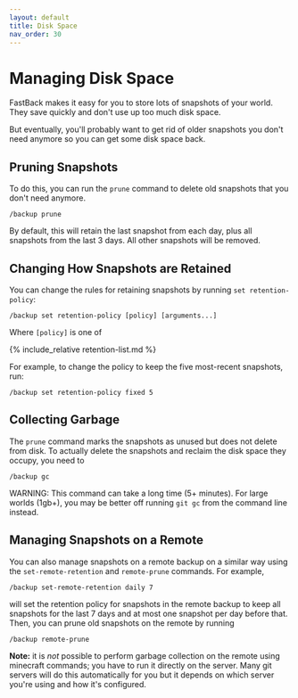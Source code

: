 ```yaml
---
layout: default
title: Disk Space
nav_order: 30
---
```


# Managing Disk Space

FastBack makes it easy for you to store lots of snapshots of your world. They save quickly
and don't use up too much disk space.

But eventually, you'll probably want to get rid of older snapshots you don't need anymore so
you can get some disk space back.

## Pruning Snapshots

To do this, you can run the `prune` command to delete old snapshots that you don't need anymore.

```
/backup prune
```

By default, this will retain the last snapshot from each day, plus all snapshots
from the last 3 days. All other snapshots will be removed.

## Changing How Snapshots are Retained

You can change the rules for retaining snapshots by running `set retention-policy`:

```
/backup set retention-policy [policy] [arguments...]
```

Where `[policy]` is one of

{% include_relative retention-list.md %}

For example, to change the policy to keep the five most-recent snapshots, run:

```
/backup set retention-policy fixed 5
```

## Collecting Garbage

The `prune` command marks the snapshots as unused but does not delete from disk.
To actually delete the snapshots and reclaim the disk space they occupy, you need to

```
/backup gc
```

WARNING: This command can take a long time (5+ minutes).  For large worlds (1gb+), 
you may be better off running `git gc` from the command line instead.

## Managing Snapshots on a Remote

You can also manage snapshots on a remote backup on a similar way using the
`set-remote-retention` and `remote-prune` commands. For example,

```
/backup set-remote-retention daily 7
```

will set the retention policy for snapshots in the remote backup to keep all snapshots for the last 7 days
and at most one snapshot per day before that. Then, you can prune old snapshots on the remote by
running

```
/backup remote-prune
```

**Note:** it is *not* possible to perform garbage collection on the remote using minecraft commands; you have
to run it directly on the server. Many git servers will do this automatically for you but it depends on which
server you're using and how it's configured.
